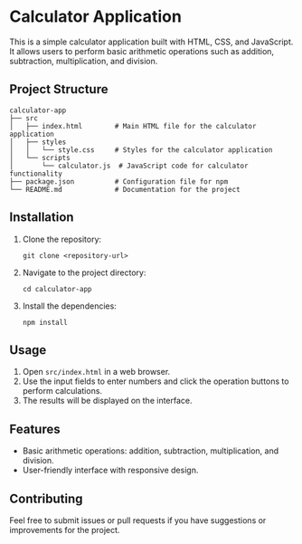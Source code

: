 # Calculator Application

This is a simple calculator application built with HTML, CSS, and JavaScript. It allows users to perform basic arithmetic operations such as addition, subtraction, multiplication, and division.

## Project Structure

```
calculator-app
├── src
│   ├── index.html        # Main HTML file for the calculator application
│   ├── styles
│   │   └── style.css     # Styles for the calculator application
│   └── scripts
│       └── calculator.js  # JavaScript code for calculator functionality
├── package.json          # Configuration file for npm
└── README.md             # Documentation for the project
```

## Installation

1. Clone the repository:
   ```
   git clone <repository-url>
   ```
2. Navigate to the project directory:
   ```
   cd calculator-app
   ```
3. Install the dependencies:
   ```
   npm install
   ```

## Usage

1. Open `src/index.html` in a web browser.
2. Use the input fields to enter numbers and click the operation buttons to perform calculations.
3. The results will be displayed on the interface.

## Features

- Basic arithmetic operations: addition, subtraction, multiplication, and division.
- User-friendly interface with responsive design.

## Contributing

Feel free to submit issues or pull requests if you have suggestions or improvements for the project.